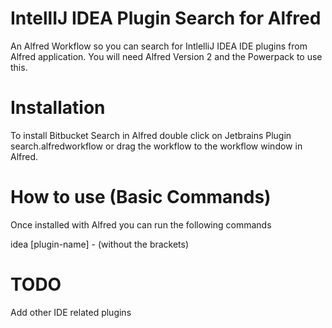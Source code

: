 IntellIJ IDEA Plugin Search for Alfred
======================================
An Alfred Workflow so you can search for IntlelliJ IDEA IDE plugins from Alfred application. You will need Alfred Version 2 and the Powerpack to use this.

Installation
============
To install Bitbucket Search in Alfred double click on Jetbrains Plugin search.alfredworkflow or drag the workflow to the workflow window in Alfred.

How to use (Basic Commands)
===========================
Once installed with Alfred you can run the following commands

idea [plugin-name] - (without the brackets)

TODO
====
Add other IDE related plugins